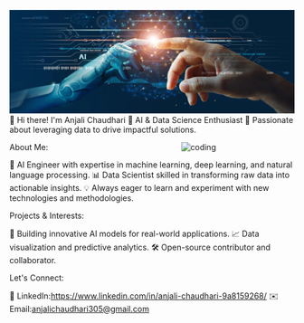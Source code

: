 ![logo](https://github.com/Anjaliichaudharii3014/Anjaliichaudharii3014/blob/main/logo.webp)
👋 Hi there! I'm Anjali Chaudhari
🌟 AI & Data Science Enthusiast
🚀 Passionate about leveraging data to drive impactful solutions.

<img align="right" alt="coding" width="200" src="https://user-images.githubusercontent.com/55389276/140866485-8fb1c876-9a8f-4d6a-98dc-08c4981eaf70.gif">


About Me:

🧠 AI Engineer with expertise in machine learning, deep learning, and natural language processing.
📊 Data Scientist skilled in transforming raw data into actionable insights.
💡 Always eager to learn and experiment with new technologies and methodologies.

Projects & Interests:

🤖 Building innovative AI models for real-world applications.
📈 Data visualization and predictive analytics.
🛠️ Open-source contributor and collaborator.

Let's Connect:

💼 LinkedIn:https://www.linkedin.com/in/anjali-chaudhari-9a8159268/
✉️ Email:anjalichaudhari305@gmail.com

